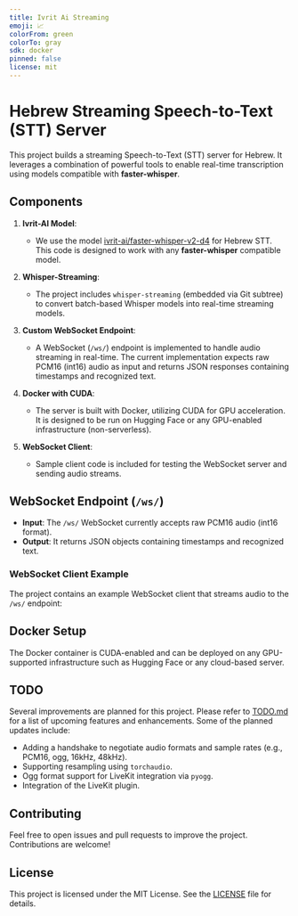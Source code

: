 ```yaml
---
title: Ivrit Ai Streaming
emoji: 📈
colorFrom: green
colorTo: gray
sdk: docker
pinned: false
license: mit
---
```



# Hebrew Streaming Speech-to-Text (STT) Server

This project builds a streaming Speech-to-Text (STT) server for Hebrew. It leverages a combination of powerful tools to enable real-time transcription using models compatible with **faster-whisper**.

## Components

1. **Ivrit-AI Model**: 
   - We use the model [ivrit-ai/faster-whisper-v2-d4](https://huggingface.co/ivrit-ai/faster-whisper-v2-d4) for Hebrew STT. This code is designed to work with any **faster-whisper** compatible model.
   
2. **Whisper-Streaming**:
   - The project includes `whisper-streaming` (embedded via Git subtree) to convert batch-based Whisper models into real-time streaming models.

3. **Custom WebSocket Endpoint**:
   - A WebSocket (`/ws/`) endpoint is implemented to handle audio streaming in real-time. The current implementation expects raw PCM16 (int16) audio as input and returns JSON responses containing timestamps and recognized text.

4. **Docker with CUDA**:
   - The server is built with Docker, utilizing CUDA for GPU acceleration. It is designed to be run on Hugging Face or any GPU-enabled infrastructure (non-serverless).

5. **WebSocket Client**:
   - Sample client code is included for testing the WebSocket server and sending audio streams.

## WebSocket Endpoint (`/ws/`)

- **Input**: The `/ws/` WebSocket currently accepts raw PCM16 audio (int16 format).
- **Output**: It returns JSON objects containing timestamps and recognized text.

### WebSocket Client Example
The project contains an example WebSocket client that streams audio to the `/ws/` endpoint:

## Docker Setup

The Docker container is CUDA-enabled and can be deployed on any GPU-supported infrastructure such as Hugging Face or any cloud-based server.

## TODO

Several improvements are planned for this project. Please refer to [TODO.md](./TODO.md) for a list of upcoming features and enhancements. Some of the planned updates include:

- Adding a handshake to negotiate audio formats and sample rates (e.g., PCM16, ogg, 16kHz, 48kHz).
- Supporting resampling using `torchaudio`.
- Ogg format support for LiveKit integration via `pyogg`.
- Integration of the LiveKit plugin.

## Contributing

Feel free to open issues and pull requests to improve the project. Contributions are welcome!

## License

This project is licensed under the MIT License. See the [LICENSE](./LICENSE) file for details.
